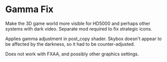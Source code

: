 # Gamma Fix

Make the 3D game world more visible for HD5000 and perhaps other systems with dark video.  Separate mod required to fix strategic icons.

Applies gamma adjustment in post_copy shader.  Skybox doesn't appear to be affected by the darkness, so it had to be counter-adjusted.

Does not work with FXAA, and possibly other graphics settings.
